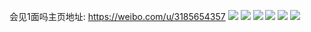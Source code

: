 会见1面吗主页地址: https://weibo.com/u/3185654357 
![](https://wx4.sinaimg.cn/mw2000/bde13a55ly1h8vs7wxfxqj22c0340npe.jpg) 
![](https://wx4.sinaimg.cn/mw2000/bde13a55ly1h8vs7w690xj21sc2dse81.jpg) 
![](https://wx4.sinaimg.cn/mw2000/bde13a55ly1h8stk24fj6j21420u0qct.jpg) 
![](https://wx4.sinaimg.cn/mw2000/bde13a55ly1h8pl7wo8dhj20u0140tg2.jpg) 
![](https://wx4.sinaimg.cn/mw2000/bde13a55ly1h8qzbm2o12j20tu13uadw.jpg) 
![](https://wx4.sinaimg.cn/mw2000/bde13a55ly1h8pt7hft3xj222o0yiguj.jpg) 
